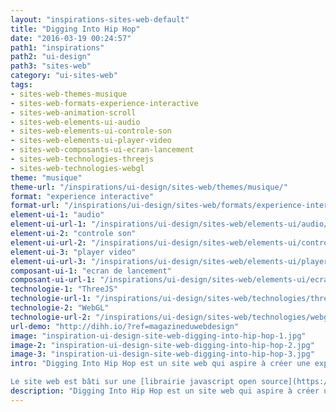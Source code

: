 ```yaml
---
layout: "inspirations-sites-web-default"
title: "Digging Into Hip Hop"
date: "2016-03-19 00:24:57"
path1: "inspirations"
path2: "ui-design"
path3: "sites-web"
category: "ui-sites-web"
tags:
- sites-web-themes-musique
- sites-web-formats-experience-interactive
- sites-web-animation-scroll
- sites-web-elements-ui-audio
- sites-web-elements-ui-controle-son
- sites-web-elements-ui-player-video
- sites-web-composants-ui-ecran-lancement
- sites-web-technologies-threejs
- sites-web-technologies-webgl
theme: "musique"
theme-url: "/inspirations/ui-design/sites-web/themes/musique/"
format: "experience interactive"
format-url: "/inspirations/ui-design/sites-web/formats/experience-interactive/"
element-ui-1: "audio"
element-ui-url-1: "/inspirations/ui-design/sites-web/elements-ui/audio/"
element-ui-2: "controle son"
element-ui-url-2: "/inspirations/ui-design/sites-web/elements-ui/controle-son/"
element-ui-3: "player video"
element-ui-url-3: "/inspirations/ui-design/sites-web/elements-ui/player-video/"
composant-ui-1: "ecran de lancement"
composant-ui-url-1: "/inspirations/ui-design/sites-web/elements-ui/ecran-lancement/"
technologie-1: "ThreeJS"
technologie-url-1: "/inspirations/ui-design/sites-web/technologies/threejs/"
technologie-2: "WebGL"
technologie-url-2: "/inspirations/ui-design/sites-web/technologies/webgl/"
url-demo: "http://dihh.io/?ref=magazineduwebdesign"
image: "inspiration-ui-design-site-web-digging-into-hip-hop-1.jpg"
image-2: "inspiration-ui-design-site-web-digging-into-hip-hop-2.jpg"
image-3: "inspiration-ui-design-site-web-digging-into-hip-hop-3.jpg"
intro: "Digging Into Hip Hop est un site web qui aspire à créer une expérience de [crate digging](http://www.urbandictionary.com/define.php?term=crate+digging) digitale. Il permet de découvrir une sélection de disques en fouillant dans des caisses de vinyles virtuelles, en 3D, et tente de reproduire au maximum une expérience de découverte musicale chez un disquaire.

Le site web est bâti sur une [librairie javascript open source](https://github.com/risq/cratedigger) créée par [Valentin Ledrapier](https://github.com/risq), elle même basée sur [Three.js (WebGL)](http://www.magazineduwebdesign.com/inspirations/ui-design/sites-web/technologies/threejs/)."
description: "Digging Into Hip Hop est un site web qui aspire à créer une expérience de crate digging digitale. Il permet de découvrir une sélection de disques en fouillant dans des caisses de vinyles virtuelles, en 3D."
---
```


